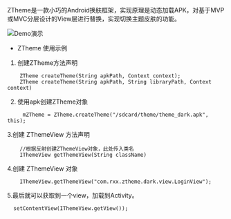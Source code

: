 ZTheme是一款小巧的Android换肤框架，实现原理是动态加载APK，对基于MVP或MVC分层设计的View层进行替换，实现切换主题皮肤的功能。

![Demo演示](https://gitee.com/uploads/images/2017/1113/165926_a57bc77c_414444.gif "aaa.gif")
- ZTheme 使用示例

1.  创建ZTheme方法声明

```
    ZTheme createTheme(String apkPath, Context context);
    ZTheme createTheme(String apkPath, String libraryPath, Context context)

```
2. 使用apk创建ZTheme对象
```
     mZTheme = ZTheme.createTheme("/sdcard/theme/theme_dark.apk", this);

```
3.创建 ZThemeView  方法声明
```
    //根据反射创建ZThemeView对象，此处传入类名
    IThemeView getThemeView(String className)

```
4.创建 ZThemeView 对象
```
    IThemeView.getThemeView("com.rxx.ztheme.dark.view.LoginView");
```

5.最后就可以获取到一个view，加载到Activity。
```
  setContentView(IThemeView.getView());
```


